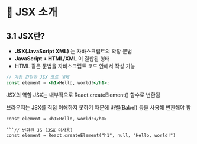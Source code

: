 # 📘 JSX 소개

## 3.1 JSX란?

- **JSX(JavaScript XML)** 는 자바스크립트의 확장 문법
- **JavaScript + HTML/XML** 이 결합된 형태
- HTML 같은 문법을 자바스크립트 코드 안에서 작성 가능

```jsx
// 가장 간단한 JSX 코드 예제
const element = <h1>Hello, world!</h1>;
```

JSX의 역할
JSX는 내부적으로 React.createElement() 함수로 변환됨

브라우저는 JSX를 직접 이해하지 못하기 때문에 바벨(Babel) 등을 사용해 변환해야 함

```// JSX 사용
const element = <h1>Hello, world!</h1>

```// 변환된 JS (JSX 미사용)
const element = React.createElement("h1", null, "Hello, world!")
